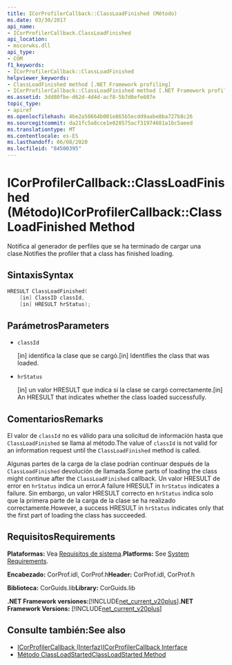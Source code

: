```yaml
---
title: ICorProfilerCallback::ClassLoadFinished (Método)
ms.date: 03/30/2017
api_name:
- ICorProfilerCallback.ClassLoadFinished
api_location:
- mscorwks.dll
api_type:
- COM
f1_keywords:
- ICorProfilerCallback::ClassLoadFinished
helpviewer_keywords:
- ClassLoadFinished method [.NET Framework profiling]
- ICorProfilerCallback::ClassLoadFinished method [.NET Framework profiling]
ms.assetid: 3dd80fbe-d62d-4d4d-acf8-5b7d0efe607e
topic_type:
- apiref
ms.openlocfilehash: 4be2a50664b001e865b5ecdd9aabe8ba727b8c26
ms.sourcegitcommit: da21fc5a8cce1e028575acf31974681a1bc5aeed
ms.translationtype: MT
ms.contentlocale: es-ES
ms.lasthandoff: 06/08/2020
ms.locfileid: "84500395"
---
```

# <a name="icorprofilercallbackclassloadfinished-method"></a><span data-ttu-id="64f8a-102">ICorProfilerCallback::ClassLoadFinished (Método)</span><span class="sxs-lookup"><span data-stu-id="64f8a-102">ICorProfilerCallback::ClassLoadFinished Method</span></span>
<span data-ttu-id="64f8a-103">Notifica al generador de perfiles que se ha terminado de cargar una clase.</span><span class="sxs-lookup"><span data-stu-id="64f8a-103">Notifies the profiler that a class has finished loading.</span></span>  
  
## <a name="syntax"></a><span data-ttu-id="64f8a-104">Sintaxis</span><span class="sxs-lookup"><span data-stu-id="64f8a-104">Syntax</span></span>  
  
```cpp  
HRESULT ClassLoadFinished(  
    [in] ClassID classId,  
    [in] HRESULT hrStatus);  
```  
  
## <a name="parameters"></a><span data-ttu-id="64f8a-105">Parámetros</span><span class="sxs-lookup"><span data-stu-id="64f8a-105">Parameters</span></span>

- `classId`

  <span data-ttu-id="64f8a-106">\[in] identifica la clase que se cargó.</span><span class="sxs-lookup"><span data-stu-id="64f8a-106">\[in] Identifies the class that was loaded.</span></span>

- `hrStatus`

  <span data-ttu-id="64f8a-107">\[in] un valor HRESULT que indica si la clase se cargó correctamente.</span><span class="sxs-lookup"><span data-stu-id="64f8a-107">\[in] An HRESULT that indicates whether the class loaded successfully.</span></span>

## <a name="remarks"></a><span data-ttu-id="64f8a-108">Comentarios</span><span class="sxs-lookup"><span data-stu-id="64f8a-108">Remarks</span></span>  
 <span data-ttu-id="64f8a-109">El valor de `classId` no es válido para una solicitud de información hasta que `ClassLoadFinished` se llama al método.</span><span class="sxs-lookup"><span data-stu-id="64f8a-109">The value of `classId` is not valid for an information request until the `ClassLoadFinished` method is called.</span></span>  
  
 <span data-ttu-id="64f8a-110">Algunas partes de la carga de la clase podrían continuar después de la `ClassLoadFinished` devolución de llamada.</span><span class="sxs-lookup"><span data-stu-id="64f8a-110">Some parts of loading the class might continue after the `ClassLoadFinished` callback.</span></span> <span data-ttu-id="64f8a-111">Un valor HRESULT de error en `hrStatus` indica un error.</span><span class="sxs-lookup"><span data-stu-id="64f8a-111">A failure HRESULT in `hrStatus` indicates a failure.</span></span> <span data-ttu-id="64f8a-112">Sin embargo, un valor HRESULT correcto en `hrStatus` indica solo que la primera parte de la carga de la clase se ha realizado correctamente.</span><span class="sxs-lookup"><span data-stu-id="64f8a-112">However, a success HRESULT in `hrStatus` indicates only that the first part of loading the class has succeeded.</span></span>  
  
## <a name="requirements"></a><span data-ttu-id="64f8a-113">Requisitos</span><span class="sxs-lookup"><span data-stu-id="64f8a-113">Requirements</span></span>  
 <span data-ttu-id="64f8a-114">**Plataformas:** Vea [Requisitos de sistema](../../get-started/system-requirements.md).</span><span class="sxs-lookup"><span data-stu-id="64f8a-114">**Platforms:** See [System Requirements](../../get-started/system-requirements.md).</span></span>  
  
 <span data-ttu-id="64f8a-115">**Encabezado:** CorProf.idl, CorProf.h</span><span class="sxs-lookup"><span data-stu-id="64f8a-115">**Header:** CorProf.idl, CorProf.h</span></span>  
  
 <span data-ttu-id="64f8a-116">**Biblioteca:** CorGuids.lib</span><span class="sxs-lookup"><span data-stu-id="64f8a-116">**Library:** CorGuids.lib</span></span>  
  
 <span data-ttu-id="64f8a-117">**.NET Framework versiones:**[!INCLUDE[net_current_v20plus](../../../../includes/net-current-v20plus-md.md)]</span><span class="sxs-lookup"><span data-stu-id="64f8a-117">**.NET Framework Versions:** [!INCLUDE[net_current_v20plus](../../../../includes/net-current-v20plus-md.md)]</span></span>  
  
## <a name="see-also"></a><span data-ttu-id="64f8a-118">Consulte también:</span><span class="sxs-lookup"><span data-stu-id="64f8a-118">See also</span></span>

- [<span data-ttu-id="64f8a-119">ICorProfilerCallback (Interfaz)</span><span class="sxs-lookup"><span data-stu-id="64f8a-119">ICorProfilerCallback Interface</span></span>](icorprofilercallback-interface.md)
- [<span data-ttu-id="64f8a-120">Método ClassLoadStarted</span><span class="sxs-lookup"><span data-stu-id="64f8a-120">ClassLoadStarted Method</span></span>](icorprofilercallback-classloadstarted-method.md)
